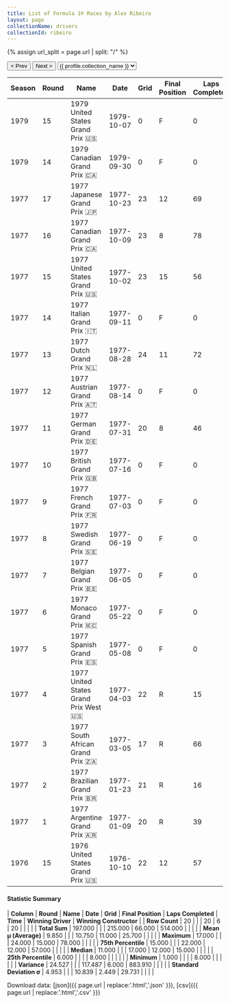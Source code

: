 ```yaml
---
title: List of Formula 1® Races by Alex Ribeiro
layout: page
collectionName: drivers
collectionId: ribeiro
---
```


{% assign url_split = page.url | split: "/" %}
<div id="collection-navigation">
<button onclick="selector.options[selector.selectedIndex-1].value && (window.location = selector.options[selector.selectedIndex-1].value);">&lt; Prev</button>
<button onclick="selector.options[selector.selectedIndex+1].value && (window.location = selector.options[selector.selectedIndex+1].value);">Next &gt;</button>
<select id="selector" onchange="this.options[this.selectedIndex].value && (window.location = this.options[this.selectedIndex].value);">
  {% for collectionId in site.data[page.collectionName].refs %}
    {% if collectionId == page.collectionId %}
      {% assign selected = "selected" %}
    {% else %}
      {% assign selected = "" %}
    {% endif %}
    {% assign profile = site.data[page.collectionName][collectionId].profile %}
    <option value="/f1/{{ page.collectionName }}/{{ collectionId }}/{{ url_split[4] }}" {{ selected }}>{{ profile.collection_name }}</option>
  {% endfor %}
</select>
</div>

| Season | Round | Name | Date | Grid | Final Position | Laps Completed | Time | Winning Driver | Winning Constructor |
|--|--|--|--|--|--|--|--|--|--|
| 1979 | 15 | 1979 United States Grand Prix 🇺🇸 | 1979-10-07 | 0 | F | 0 |   | Gilles Villeneuve 🇨🇦 | Ferrari 🇮🇹 |
| 1979 | 14 | 1979 Canadian Grand Prix 🇨🇦 | 1979-09-30 | 0 | F | 0 |   | Alan Jones 🇦🇺 | Williams 🇬🇧 |
| 1977 | 17 | 1977 Japanese Grand Prix 🇯🇵 | 1977-10-23 | 23 | 12 | 69 |   | James Hunt 🇬🇧 | McLaren 🇬🇧 |
| 1977 | 16 | 1977 Canadian Grand Prix 🇨🇦 | 1977-10-09 | 23 | 8 | 78 |   | Jody Scheckter 🇿🇦 | Wolf 🇨🇦 |
| 1977 | 15 | 1977 United States Grand Prix 🇺🇸 | 1977-10-02 | 23 | 15 | 56 |   | James Hunt 🇬🇧 | McLaren 🇬🇧 |
| 1977 | 14 | 1977 Italian Grand Prix 🇮🇹 | 1977-09-11 | 0 | F | 0 |   | Mario Andretti 🇺🇸 | Team Lotus 🇬🇧 |
| 1977 | 13 | 1977 Dutch Grand Prix 🇳🇱 | 1977-08-28 | 24 | 11 | 72 |   | Niki Lauda 🇦🇹 | Ferrari 🇮🇹 |
| 1977 | 12 | 1977 Austrian Grand Prix 🇦🇹 | 1977-08-14 | 0 | F | 0 |   | Alan Jones 🇦🇺 | Shadow 🇬🇧 |
| 1977 | 11 | 1977 German Grand Prix 🇩🇪 | 1977-07-31 | 20 | 8 | 46 |   | Niki Lauda 🇦🇹 | Ferrari 🇮🇹 |
| 1977 | 10 | 1977 British Grand Prix 🇬🇧 | 1977-07-16 | 0 | F | 0 |   | James Hunt 🇬🇧 | McLaren 🇬🇧 |
| 1977 | 9 | 1977 French Grand Prix 🇫🇷 | 1977-07-03 | 0 | F | 0 |   | Mario Andretti 🇺🇸 | Team Lotus 🇬🇧 |
| 1977 | 8 | 1977 Swedish Grand Prix 🇸🇪 | 1977-06-19 | 0 | F | 0 |   | Jacques Laffite 🇫🇷 | Ligier 🇫🇷 |
| 1977 | 7 | 1977 Belgian Grand Prix 🇧🇪 | 1977-06-05 | 0 | F | 0 |   | Gunnar Nilsson 🇸🇪 | Team Lotus 🇬🇧 |
| 1977 | 6 | 1977 Monaco Grand Prix 🇲🇨 | 1977-05-22 | 0 | F | 0 |   | Jody Scheckter 🇿🇦 | Wolf 🇨🇦 |
| 1977 | 5 | 1977 Spanish Grand Prix 🇪🇸 | 1977-05-08 | 0 | F | 0 |   | Mario Andretti 🇺🇸 | Team Lotus 🇬🇧 |
| 1977 | 4 | 1977 United States Grand Prix West 🇺🇸 | 1977-04-03 | 22 | R | 15 |   | Mario Andretti 🇺🇸 | Team Lotus 🇬🇧 |
| 1977 | 3 | 1977 South African Grand Prix 🇿🇦 | 1977-03-05 | 17 | R | 66 |   | Niki Lauda 🇦🇹 | Ferrari 🇮🇹 |
| 1977 | 2 | 1977 Brazilian Grand Prix 🇧🇷 | 1977-01-23 | 21 | R | 16 |   | Carlos Reutemann 🇦🇷 | Ferrari 🇮🇹 |
| 1977 | 1 | 1977 Argentine Grand Prix 🇦🇷 | 1977-01-09 | 20 | R | 39 |   | Jody Scheckter 🇿🇦 | Wolf 🇨🇦 |
| 1976 | 15 | 1976 United States Grand Prix 🇺🇸 | 1976-10-10 | 22 | 12 | 57 |   | James Hunt 🇬🇧 | McLaren 🇬🇧 |

#### Statistic Summary

| **Column** | **Round** | **Name** | **Date** | **Grid** | **Final Position** | **Laps Completed** | **Time** | **Winning Driver** | **Winning Constructor** |
| **Row Count** | 20 |  |  | 20 | 6 | 20 |  |  |  |
| **Total Sum** | 197.000 |  |  | 215.000 | 66.000 | 514.000 |  |  |  |
| **Mean μ (Average)** | 9.850 |  |  | 10.750 | 11.000 | 25.700 |  |  |  |
| **Maximum** | 17.000 |  |  | 24.000 | 15.000 | 78.000 |  |  |  |
| **75th Percentile** | 15.000 |  |  | 22.000 | 12.000 | 57.000 |  |  |  |
| **Median** | 11.000 |  |  | 17.000 | 12.000 | 15.000 |  |  |  |
| **25th Percentile** | 6.000 |  |  |  | 8.000 |  |  |  |  |
| **Minimum** | 1.000 |  |  |  | 8.000 |  |  |  |  |
| **Variance** | 24.527 |  |  | 117.487 | 6.000 | 883.910 |  |  |  |
| **Standard Deviation σ** | 4.953 |  |  | 10.839 | 2.449 | 29.731 |  |  |  |

Download data: [json]({{ page.url | replace:'.html','.json' }}), [csv]({{ page.url | replace:'.html','.csv' }})
